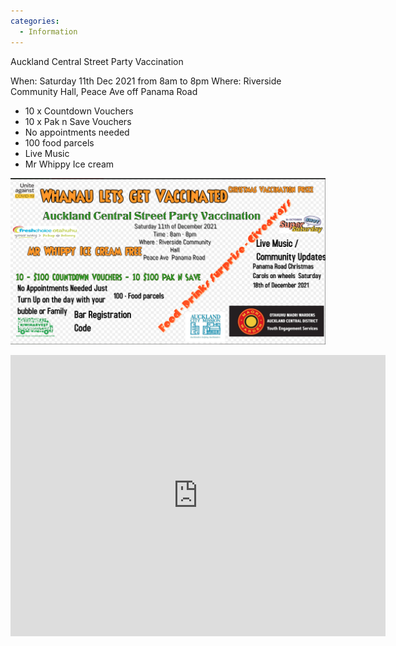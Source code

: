 ```yaml
---
categories:
  - Information
---
```


Auckland Central Street Party Vaccination

When: Saturday 11th Dec 2021 from 8am to 8pm
Where: Riverside Community Hall, Peace Ave off Panama Road

* 10 x Countdown Vouchers
* 10 x Pak n Save Vouchers
* No appointments needed
* 100 food parcels
* Live Music
* Mr Whippy Ice cream

![Whanua Lets Get Vaccinated](../assets/posts/2021/WhanuaLetsGetVaccinated.png)

<iframe src="https://www.google.com/maps/embed?pb=!1m18!1m12!1m3!1d1594.7482710952813!2d174.8562828999588!3d-36.926300128672594!2m3!1f0!2f0!3f0!3m2!1i1024!2i768!4f13.1!3m3!1m2!1s0x6d0d49557ee91a23%3A0x9f528f395a2aa5d!2sRiverside%20Community%20Centre%20-%20Taha%20Awa!5e0!3m2!1sen!2snz!4v1638776532507!5m2!1sen!2snz" width="600" height="450" style="border:0;" allowfullscreen="" loading="lazy"></iframe>


